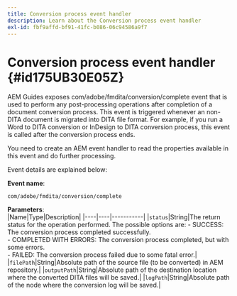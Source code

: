 ```yaml
---
title: Conversion process event handler
description: Learn about the Conversion process event handler
exl-id: fbf9affd-bf91-41fc-b086-06c94586a9f7
---
```

# Conversion process event handler {#id175UB30E05Z}

AEM Guides exposes com/adobe/fmdita/conversion/complete event that is used to perform any post-processing operations after completion of a document conversion process. This event is triggered whenever an non-DITA document is migrated into DITA file format. For example, if you run a Word to DITA conversion or InDesign to DITA conversion process, this event is called after the conversion process ends.

You need to create an AEM event handler to read the properties available in this event and do further processing.

Event details are explained below:

**Event name**:

```HTTP
com/adobe/fmdita/conversion/complete 
```

**Parameters**:   
|Name|Type|Description|
|----|----|-----------|
|`status`|String|The return status for the operation performed. The possible options are: -   SUCCESS: The conversion process completed successfully. <br> -   COMPLETED WITH ERRORS: The conversion process completed, but with some errors. <br>-   FAILED: The conversion process failed due to some fatal error.|
|`filePath`|String|Absolute path of the source file \(to be converted\) in AEM repository.|
|`outputPath`|String|Absolute path of the destination location where the converted DITA files will be saved.|
|`logPath`|String|Absolute path of the node where the conversion log will be saved.|
